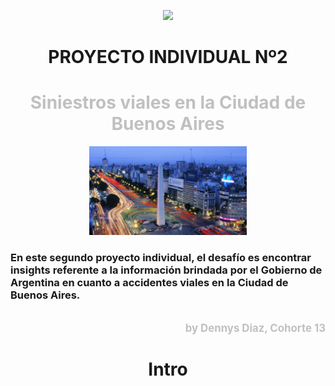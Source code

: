 <p align=center><img src=https://d31uz8lwfmyn8g.cloudfront.net/Assets/logo-henry-white-lg.png><p>

# <h1 align=center> **PROYECTO INDIVIDUAL Nº2** </h1>

# <h1 align=center>**<span style="color:silver">Siniestros viales en la Ciudad de Buenos Aires</span>**</h1>

<p align="center">
  <img src="src/caba.png" alt="cryptocoins"  width="50%"/>
</p>

### En este segundo proyecto individual, el desafío es encontrar insights referente a la información brindada por el Gobierno de Argentina en cuanto a accidentes viales en la Ciudad de Buenos Aires.
<br>
<div style="text-align: right; color: silver; font-size: 1.2em; font-weight: bold;">
  <a href="https://github.com/DennysDdd/Siniestros_Viales" style="color: silver; text-decoration: none;">
    by Dennys Diaz, Cohorte 13
  </a>
</div>

# <h1 align=center> **Intro** </h1>